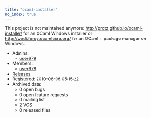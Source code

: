 ```yaml
---
title: "ocaml-installer"
no_index: true
---
```


This project is not maintained anymore:
http://protz.github.io/ocaml-installer/ for an OCaml Windows installer
or
http://wodi.forge.ocamlcore.org/ for an OCaml + package manager on Windows.


* Admins:
  * [user678](/users/user678)
* Members:
  * [user678](/users/user678)
* [Releases](https://download.ocamlcore.org/ocaml-installer)
* Registered: 2010-08-06 05:15:22
* Archived data:
  * 0 open bugs
  * 0 open feature requests
  * 0 mailing list
  * 2 VCS
  * 0 released files
